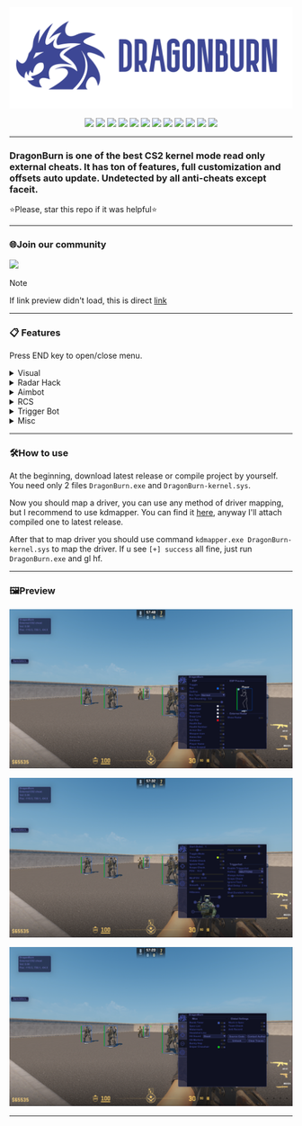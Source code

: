 <p align="center">
<img src="Assets/banner.png">
</p>
<p align="center">
  <img src="https://img.shields.io/badge/C%2B%2B-00599C?style=for-the-badge&logo=c%2B%2B&logoColor=white">
  <img src="https://img.shields.io/badge/Visual_Studio-5C2D91?style=for-the-badge&logo=visual%20studio&logoColor=white">
  <img src="https://img.shields.io/badge/Windows-0078D6?style=for-the-badge&logo=windows&logoColor=white">
  <img src="https://img.shields.io/badge/build-passing-76B900?style=for-the-badge&logo=&logoColor=whit">
  <img src="https://img.shields.io/badge/tests-100/100-76B900?style=for-the-badge&logo=&logoColor=whit">
  <img src="https://img.shields.io/badge/code quality-A-76B900?style=for-the-badge&logo=&logoColor=whit">
  <img src="https://img.shields.io/badge/license-MIT-blue?style=for-the-badge&logo=&logoColor=whit">
  <img src="https://img.shields.io/badge/DragonBurn-v2.0.0.5-blue?style=for-the-badge&logo=&logoColor=whit">
  <img src="https://img.shields.io/badge/CS2-000000?style=for-the-badge&logo=counter-strike&logoColor=white">
  <img src="https://img.shields.io/badge/Kernel mode-28004D?style=for-the-badge&logo=webdriverio&logoColor=FFFFFF">
  <img src="https://img.shields.io/badge/offsets auto update-D06B57?style=for-the-badge&logo=databricks&logoColor=FFFFFF">
  <img src="https://img.shields.io/badge/undetected-03C75A?style=for-the-badge&logo=ticktick&logoColor=FFFFFF">

</p>

---
### DragonBurn is one of the best CS2 kernel mode read only external cheats. It has ton of features, full customization and offsets auto update. Undetected by all anti-cheats except faceit.
⭐Please, star this repo if it was helpful⭐

---
### 🌐Join our community
<a href="https://discord.gg/5WcvdzFybD"><img src="https://invidget.switchblade.xyz/5WcvdzFybD"></a>

> [!NOTE]  
> If link preview didn't load, this is direct [link](https://discord.gg/5WcvdzFybD)
---
### 📋 Features
Press END key to open/close menu.
<details>
<summary>Visual</summary>
  
- Box ESP
- Box Type
- Box Rounding
- Filled Box ESP
- Gradient Filled Box ESP
- Skeleton
- Snap Line
- Visual Color
- Eye Ray
- Health Bar
- Armor Bar
- Weapon
- Ammo
- Distance
- Name
- Scoped
- AWP Crosshair
- Visual Preview
- etc
</details>

<details>
<summary>Radar Hack</summary>
  
- Point Size
- Proportion
- Range
- Alpha
</details>

<details>
<summary>Aimbot</summary>
  
- Start Bullet
- Aim Lock
- Draw Fov
- Visible Check
- Flash Check
- Scope Check
- FOV
- Smooth
- Multi Hitboxes Selection
</details>

<details>
<summary>RCS</summary>
  
- Yaw
- Pitch
- Preview
</details>

<details>
<summary>Trigger Bot</summary>
  
- Scope Check
- Flash Check
- Shot Delay
- Shot Duration
</details>

<details>
<summary>Misc</summary>
  
- Bomb Timer
- Bunny Hop
- Head Line
- Hit Sound
- Hit Markers
- Spectator list
- Watermark
- Anti Record
</details>

---
### 🛠️How to use
At the beginning, download latest release or compile project by yourself. You need only 2 files `DragonBurn.exe` and `DragonBurn-kernel.sys`.

Now you should map a driver, you can use any method of driver mapping, but I recommend to use kdmapper. You can find it [here](https://github.com/TheCruZ/kdmapper), anyway I'll attach compiled one to latest release.

After that to map driver you should use command `kdmapper.exe DragonBurn-kernel.sys` to map the driver. If u see `[+] success` all fine, just run `DragonBurn.exe` and gl hf.

---
### 🖼️Preview

<p align="center">
<img src="imgs/img.png">
</p>

<p align="center">
<img src="imgs/img1.png">
</p>

<p align="center">
<img src="imgs/img2.png">
</p>

---
